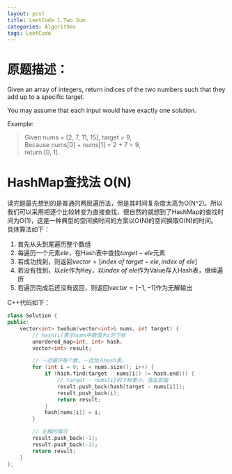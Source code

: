 ```yaml
---
layout: post
title: LeetCode 1.Two Sum
categories: Algorithms
tags: LeetCode
---
```

# 原题描述：
Given an array of integers, return indices of the two numbers such that they add up to a specific target.

You may assume that each input would have exactly one solution.

Example:

> Given nums = [2, 7, 11, 15], target = 9,  
> Because nums[0] + nums[1] = 2 + 7 = 9,  
  return [0, 1].

# HashMap查找法 O(N)
读完题最先想到的是普通的两层遍历法，但是其时间复杂度太高为O(N^2)。所以我们可以采用把逐个比较转变为直接查找，很自然的就想到了HashMap的查找时间为O(1)，这是一种典型的空间换时间的方案以O(N)的空间换取O(N)的时间。  
具体算法如下：  
1. 首先从头到尾遍历整个数组  
2. 每遍历一个元素$ele$，在Hash表中查找$target-ele$元素  
3. 若成功找到，则返回$vector = [index\ of\  target-ele, index\ of\ ele]$  
4. 若没有找到，以$ele$作为Key，以$index\ of\ ele$作为Value存入Hash表，继续遍历  
5. 若遍历完成后还没有返回，则返回$vector = [-1, -1]$作为无解输出  


C++代码如下：

```c++
class Solution {
public:
    vector<int> twoSum(vector<int>& nums, int target) {
        // hash[i]表示nums中数值为i的下标
        unordered_map<int, int> hash;
        vector<int> result;

        // 一边循环每个数，一边加入hash表。
        for (int i = 0; i < nums.size(); i++) {
            if (hash.find(target - nums[i]) != hash.end()) {
                // target - nums[i]的下标更小，放在前面
                result.push_back(hash[target - nums[i]]);
                result.push_back(i);
                return result;
            }
            hash[nums[i]] = i;
        }

        // 无解的情况
        result.push_back(-1);
        result.push_back(-1);
        return result;
    }
};
```

